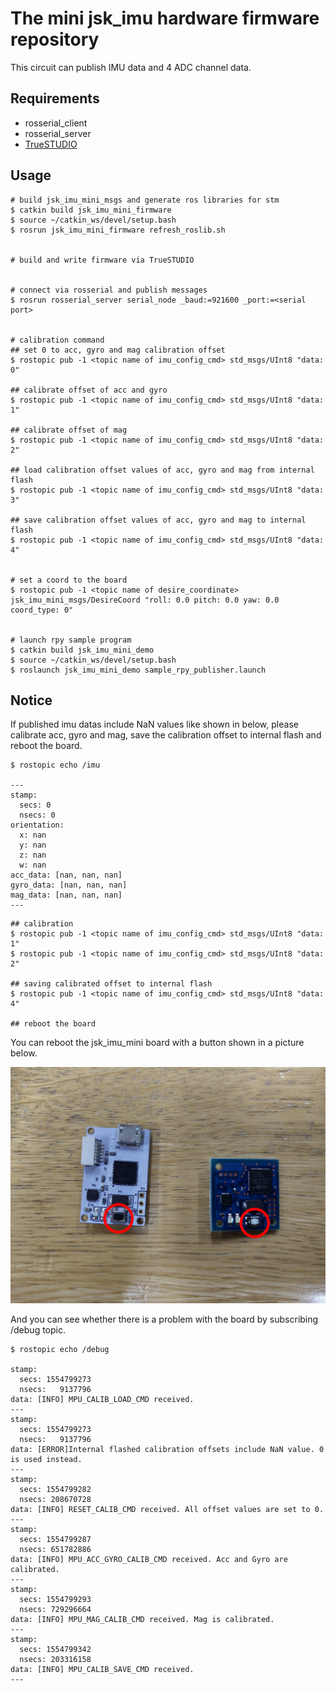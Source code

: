 # The mini jsk_imu hardware firmware repository
This circuit can publish IMU data and 4 ADC channel data.

## Requirements
* rosserial_client
* rosserial_server
* [TrueSTUDIO](https://atollic.com/truestudio/)

## Usage
```
# build jsk_imu_mini_msgs and generate ros libraries for stm
$ catkin build jsk_imu_mini_firmware
$ source ~/catkin_ws/devel/setup.bash
$ rosrun jsk_imu_mini_firmware refresh_roslib.sh


# build and write firmware via TrueSTUDIO


# connect via rosserial and publish messages
$ rosrun rosserial_server serial_node _baud:=921600 _port:=<serial port>


# calibration command
## set 0 to acc, gyro and mag calibration offset
$ rostopic pub -1 <topic name of imu_config_cmd> std_msgs/UInt8 "data: 0"

## calibrate offset of acc and gyro
$ rostopic pub -1 <topic name of imu_config_cmd> std_msgs/UInt8 "data: 1"

## calibrate offset of mag
$ rostopic pub -1 <topic name of imu_config_cmd> std_msgs/UInt8 "data: 2"

## load calibration offset values of acc, gyro and mag from internal flash 
$ rostopic pub -1 <topic name of imu_config_cmd> std_msgs/UInt8 "data: 3"

## save calibration offset values of acc, gyro and mag to internal flash 
$ rostopic pub -1 <topic name of imu_config_cmd> std_msgs/UInt8 "data: 4"


# set a coord to the board
$ rostopic pub -1 <topic name of desire_coordinate> jsk_imu_mini_msgs/DesireCoord "roll: 0.0 pitch: 0.0 yaw: 0.0 coord_type: 0" 


# launch rpy sample program
$ catkin build jsk_imu_mini_demo
$ source ~/catkin_ws/devel/setup.bash
$ roslaunch jsk_imu_mini_demo sample_rpy_publisher.launch
```

## Notice

If published imu datas include NaN values like shown in below, please calibrate acc, gyro and mag, save the calibration offset to internal flash and reboot the board.
```
$ rostopic echo /imu 

---
stamp: 
  secs: 0
  nsecs: 0
orientation: 
  x: nan
  y: nan
  z: nan
  w: nan
acc_data: [nan, nan, nan]
gyro_data: [nan, nan, nan]
mag_data: [nan, nan, nan]
---
```

```
## calibration
$ rostopic pub -1 <topic name of imu_config_cmd> std_msgs/UInt8 "data: 1"
$ rostopic pub -1 <topic name of imu_config_cmd> std_msgs/UInt8 "data: 2"

## saving calibrated offset to internal flash
$ rostopic pub -1 <topic name of imu_config_cmd> std_msgs/UInt8 "data: 4"

## reboot the board
```

You can reboot the jsk_imu_mini board with a button shown in a picture below.

![reset_button](./image/jsk_imu_mini_reset.png)

And you can see whether there is a problem with the board by subscribing /debug topic.
```
$ rostopic echo /debug

stamp:
  secs: 1554799273
  nsecs:   9137796
data: [INFO] MPU_CALIB_LOAD_CMD received.
---
stamp:
  secs: 1554799273
  nsecs:   9137796
data: [ERROR]Internal flashed calibration offsets include NaN value. 0 is used instead.
---
stamp:
  secs: 1554799282
  nsecs: 208670728
data: [INFO] RESET_CALIB_CMD received. All offset values are set to 0.
---
stamp:
  secs: 1554799287
  nsecs: 651782886
data: [INFO] MPU_ACC_GYRO_CALIB_CMD received. Acc and Gyro are calibrated.
---
stamp:
  secs: 1554799293
  nsecs: 729296664
data: [INFO] MPU_MAG_CALIB_CMD received. Mag is calibrated.
---
stamp: 
  secs: 1554799342
  nsecs: 203316158
data: [INFO] MPU_CALIB_SAVE_CMD received.
---
```
